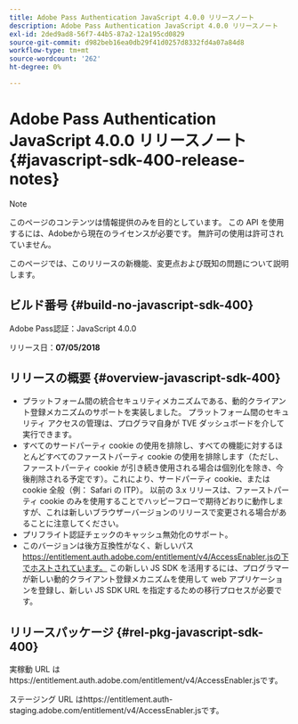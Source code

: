 ```yaml
---
title: Adobe Pass Authentication JavaScript 4.0.0 リリースノート
description: Adobe Pass Authentication JavaScript 4.0.0 リリースノート
exl-id: 2ded9ad8-56f7-44b5-87a2-12a195cd0829
source-git-commit: d982beb16ea0db29f41d0257d8332fd4a07a84d8
workflow-type: tm+mt
source-wordcount: '262'
ht-degree: 0%

---
```


# Adobe Pass Authentication JavaScript 4.0.0 リリースノート {#javascript-sdk-400-release-notes}

>[!NOTE]
>
>このページのコンテンツは情報提供のみを目的としています。 この API を使用するには、Adobeから現在のライセンスが必要です。 無許可の使用は許可されていません。

このページでは、このリリースの新機能、変更点および既知の問題について説明します。

## ビルド番号 {#build-no-javascript-sdk-400}

Adobe Pass認証：JavaScript 4.0.0

リリース日：**07/05/2018**


## リリースの概要 {#overview-javascript-sdk-400}

* プラットフォーム間の統合セキュリティメカニズムである、動的クライアント登録メカニズムのサポートを実装しました。 プラットフォーム間のセキュリティ アクセスの管理は、プログラマ自身が TVE ダッシュボードを介して実行できます。
* すべてのサードパーティ cookie の使用を排除し、すべての機能に対するほとんどすべてのファーストパーティ cookie の使用を排除します（ただし、ファーストパーティ cookie が引き続き使用される場合は個別化を除き、今後削除される予定です）。これにより、サードパーティ cookie、または cookie 全般（例： Safari の ITP）。 以前の 3.x リリースは、ファーストパーティ cookie のみを使用することでハッピーフローで期待どおりに動作しますが、これは新しいブラウザーバージョンのリリースで変更される場合があることに注意してください。
* プリフライト認証チェックのキャッシュ無効化のサポート。
* このバージョンは後方互換性がなく、新しいパス https://entitlement.auth.adobe.com/entitlement/v4/AccessEnabler.jsの下でホストされています。 この新しい JS SDK を活用するには、プログラマーが新しい動的クライアント登録メカニズムを使用して web アプリケーションを登録し、新しい JS SDK URL を指定するための移行プロセスが必要です。


## リリースパッケージ {#rel-pkg-javascript-sdk-400}

実稼動 URL はhttps://entitlement.auth.adobe.com/entitlement/v4/AccessEnabler.jsです。

ステージング URL はhttps://entitlement.auth-staging.adobe.com/entitlement/v4/AccessEnabler.jsです。

